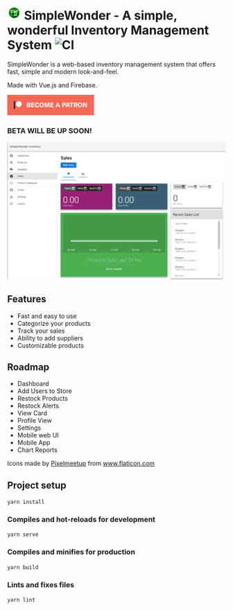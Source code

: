 # ![icon](https://raw.githubusercontent.com/dandansoysauce/winv/master/resources/icon-32.png "icon") SimpleWonder - A simple, wonderful Inventory Management System ![CI](https://github.com/dandansoysauce/winv/workflows/CI/badge.svg)

SimpleWonder is a web-based inventory management system that offers fast, simple and modern look-and-feel.

Made with Vue.js and Firebase.

<a href="https://www.patreon.com/daniona">
<img src="https://raw.githubusercontent.com/dandansoysauce/winv/master/resources/patreon.png" alt="drawing" width="200"/>
</a>

### **BETA WILL BE UP SOON!**

![sample shot](https://raw.githubusercontent.com/dandansoysauce/winv/master/resources/sample-img-1.png)

## Features

* Fast and easy to use
* Categorize your products
* Track your sales
* Ability to add suppliers
* Customizable products

## Roadmap

* Dashboard
* Add Users to Store
* Restock Products
* Restock Alerts
* View Card
* Profile View
* Settings
* Mobile web UI
* Mobile App
* Chart Reports

<div>Icons made by <a href="https://www.flaticon.com/authors/pixelmeetup" title="Pixelmeetup">Pixelmeetup</a> from <a href="https://www.flaticon.com/" title="Flaticon">www.flaticon.com</a></div>

## Project setup

```
yarn install
```

### Compiles and hot-reloads for development

```
yarn serve
```

### Compiles and minifies for production

```
yarn build
```

### Lints and fixes files

```
yarn lint
```
